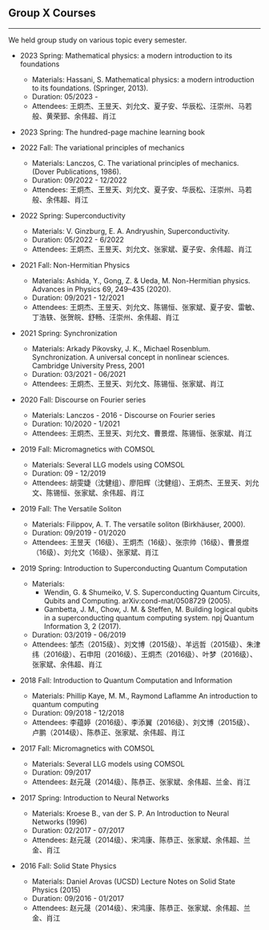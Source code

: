 ## **Group X Courses**

***

We held group study on various topic every semester. 

* 2023 Spring: Mathematical physics: a modern introduction to its foundations 
    - Materials: Hassani, S. Mathematical physics: a modern introduction to its foundations. (Springer, 2013).
    - Duration: 05/2023 - 
    - Attendees:  王炯杰、王昱天、刘允文、夏子安、华辰松、汪崇州、马若般、黄荣郅、余伟超、肖江

* 2023 Spring: The hundred-page machine learning book 

* 2022 Fall: The variational principles of mechanics
    - Materials: Lanczos, C. The variational principles of mechanics. (Dover Publications, 1986).
    - Duration: 09/2022 - 12/2022
    - Attendees:  王炯杰、王昱天、刘允文、夏子安、华辰松、汪崇州、马若般、余伟超、肖江

* 2022 Spring: Superconductivity
    - Materials: V. Ginzburg, E. A. Andryushin, Superconductivity.
    - Duration: 05/2022 - 6/2022
    - Attendees:  王炯杰、王昱天、刘允文、张家斌、夏子安、余伟超、肖江

* 2021 Fall: Non-Hermitian Physics
    - Materials: Ashida, Y., Gong, Z. & Ueda, M. Non-Hermitian physics. Advances in Physics 69, 249–435 (2020).
    - Duration: 09/2021 - 12/2021
    - Attendees:  王炯杰、王昱天、刘允文、陈锡恒、张家斌、夏子安、雷敏、丁浩轶、张贺皖、舒畅、汪崇州、余伟超、肖江

* 2021 Spring: Synchronization
    - Materials: Arkady Pikovsky, J. K., Michael Rosenblum.  Synchronization. A universal concept in nonlinear sciences. Cambridge University Press, 2001
    - Duration: 03/2021 - 06/2021
    - Attendees:  王炯杰、王昱天、刘允文、陈锡恒、张家斌、肖江

* 2020 Fall: Discourse on Fourier series
    - Materials: Lanczos - 2016 - Discourse on Fourier series
    - Duration: 10/2020 - 1/2021
    - Attendees:  王炯杰、王昱天、刘允文、曹景煜、陈锡恒、张家斌、肖江

* 2019 Fall: Micromagnetics with COMSOL
    - Materials: Several LLG models using COMSOL
    - Duration: 09 - 12/2019
    - Attendees:  胡雯婕（沈健组）、廖阳辉（沈健组）、王炯杰、王昱天、刘允文、陈锡恒、张家斌、余伟超、肖江

* 2019 Fall: The Versatile Soliton
    - Materials: Filippov, A. T.  The versatile soliton (Birkhäuser, 2000).
    - Duration: 09/2019 - 01/2020
    - Attendees:  王昱天（16级）、王炯杰（16级）、张宗帅（16级）、曹景煜（16级）、刘允文（16级）、张家斌、肖江

* 2019 Spring: Introduction to Superconducting Quantum Computation
    - Materials: 
        - Wendin, G. & Shumeiko, V. S.  Superconducting Quantum Circuits, Qubits and Computing. arXiv:cond-mat/0508729 (2005).
        - Gambetta, J. M., Chow, J. M. & Steffen, M. Building logical qubits in a superconducting quantum computing system. npj Quantum Information 3, 2 (2017).
    - Duration: 03/2019 - 06/2019
    - Attendees:  邹杰（2015级）、刘文博（2015级）、羊远哲（2015级）、朱津纬（2016级）、石申阳（2016级）、王炯杰（2016级）、叶梦（2016级）、张家斌、余伟超、肖江

* 2018 Fall: Introduction to Quantum Computation and Information
    - Materials: Phillip Kaye, M. M., Raymond Laflamme An introduction to quantum computing
    - Duration: 09/2018 - 12/2018
    - Attendees:  李蕴婷（2016级）、李添翼（2016级）、刘文博（2015级）、卢鹏（2014级）、陈恭正、张家斌、余伟超、肖江

* 2017 Fall: Micromagnetics with COMSOL
    - Materials: Several LLG models using COMSOL
    - Duration: 09/2017
    - Attendees:  赵元晟（2014级）、陈恭正、张家斌、余伟超、兰金、肖江

* 2017 Spring: Introduction to Neural Networks
    - Materials: Kroese B.,  van der S. P.  An Introduction to Neural Networks  (1996)
    - Duration: 02/2017 - 07/2017
    - Attendees:  赵元晟（2014级）、宋鸿康、陈恭正、张家斌、余伟超、兰金、肖江

* 2016 Fall: Solid State Physics
    - Materials: Daniel Arovas (UCSD) Lecture Notes on Solid State Physics (2015)
    - Duration: 09/2016 - 01/2017
    - Attendees:  赵元晟（2014级）、宋鸿康、陈恭正、张家斌、余伟超、兰金、肖江